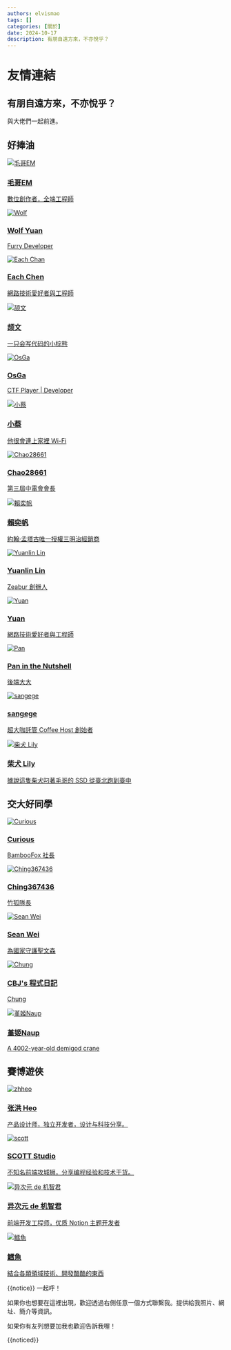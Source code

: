 ```yaml
---
authors: elvismao
tags: []
categories: [關於]
date: 2024-10-17
description: 有朋自遠方來，不亦悅乎？
---
```


# 友情連結

## 有朋自遠方來，不亦悅乎？

與大佬們一起前進。

## 好捧油

<div class="friends">
<a class="friend"  href="/">

![毛哥EM](/static/img/EMprofile.png)

<div>

### 毛哥EM

數位創作者，全端工程師

</div>
</a>
<a class="friend" href="https://wolf-yuan.dev/">

![Wolf](wolf-yuan.webp)

<div>

### Wolf Yuan

Furry Developer

</div>
</a>

<a class="friend" href="https://www.iach.cc/">

![Each Chan](https://gravatar.com/avatar/17e00664ef815abebb952dc4f449e1f1582d0fe0b94c6701e368d68349e151e6?&size=256)

<div>

### Each Chen

網路技術愛好者與工程師

</div>
</a>
<a class="friend" href="https://shellwen.com/">

![颉文](shellwen.webp)

<div>

### 颉文

一只会写代码的小棕熊

</div>
</a>
<a class="friend" href="https://www.osga.dev/">

![OsGa](https://www.osga.dev/_next/image?url=%2Fheader.png&w=384&q=75)

<div>

### OsGa

CTF Player | Developer

</div>
</a>
<a class="friend" href="https://小蔡.tw/">

![小蔡](SHI0103.webp)

<div>

### 小蔡

他很會連上家裡 Wi-Fi

</div>
</a>
<a class="friend" href="https://blog.chaontc.tw/">

![Chao28661](https://chaontc.tw/images/me.jpg)

<div>

### Chao28661

第三屆中電會會長

</div>
</a>
<a class="friend" href="https://linktr.ee/ivantw829">

![賴奕帆](ivan.webp)

<div>

### 賴奕帆

約翰·孟塔古唯一授權三明治經銷商

</div>
</a>
<a class="friend" href="https://yual.in/">

![Yuanlin Lin](https://avatars.githubusercontent.com/u/21105863)

<div>

### Yuanlin Lin

Zeabur 創辦人

</div>
</a>
<a class="friend" href="https://yuan-tw.net/">

![Yuan](https://yuan-tw.net/images/2.jfif)

<div>

### Yuan

網路技術愛好者與工程師

</div>
</a>

<a class="friend" href="https://blog.pan93.com/">

![Pan](https://avatars.githubusercontent.com/u/28441561?v=4)

<div>

### Pan in the Nutshell

後端大大

</div>
</a>
<a class="friend" href="https://linktr.ee/san.ge.ge">

![sangege](https://www.gravatar.com/avatar/f6d0a62624d1d82d90ea3232e3663561)

<div>

### sangege

超大咖託管 Coffee Host 創始者

</div>
</a>
<a class="friend" href="https://superlily.dev/">

![柴犬 Lily](https://pic.superlily.dev/shiba.jpg)

<div>

### 柴犬 Lily

據說這隻柴犬叼著毛哥的 SSD 從臺北跑到臺中

</div>
</a>
</div>

## 交大好同學

<div class="friends">
<a class="friend" href="https://curious-lucifer.netlify.app/">

![Curious](curious.webp)

<div>

### Curious

BambooFox 社長

</div>
</a>
<a class="friend" href="https://blog.ching367436.me/">

![Ching367436](Ching367436.webp)

<div>

### Ching367436

竹狐隊長

</div>
</a>
<a class="friend" href="https://www.sean.taipei/">

![Sean Wei](sean.webp)

<div>

### Sean Wei

為國家守護聖文森

</div>
</a>
<a class="friend" href="https://cbjsprogramdiary.com">

![Chung](chung.webp)

<div>

### CBJ's 程式日記

Chung

</div>
</a>

<a class="friend" href="https://naup.mygo.tw/">

![堇姬Naup](https://naup.mygo.tw/avatar/avatar.webp)

<div>

### 堇姬Naup

A 4002-year-old demigod crane

</div>
</a>
</div>

## 賽博遊俠

<div class="friends">
<a class="friend"  href="https://blog.zhheo.com/">

![zhheo](zhheo.webp)

<div>

### 张洪 Heo

产品设计师，独立开发者，设计与科技分享。

</div>
</a>
<a class="friend" href="https://blog.scott-studio.cn/">

![scott](SCOTT.webp)

<div>

### SCOTT Studio

不知名前端攻城狮，分享编程经验和技术干货。

</div>
</a>
<a class="friend" href="https://www.anzifan.com/">

![异次元 de 机智君](https://gravatar.loli.net/avatar/83f6ef7256399833395e9c94ad838442)

<div>

### 异次元 de 机智君

前端开发工程师，优质 Notion 主题开发者

</div>
</a>
<a class="friend" href="https://codlin.me/">

![鱈魚](codlin.webp)

<div>

### 鱈魚

結合各類領域技術、開發酷酷的東西

</div>
</a>

</div>

{{notice}}
一起呼！

如果你也想要在這裡出現，歡迎透過右側任意一個方式聯繫我。提供給我照片、網址、簡介等資訊。

如果你有友列想要加我也歡迎告訴我喔！

{{noticed}}
